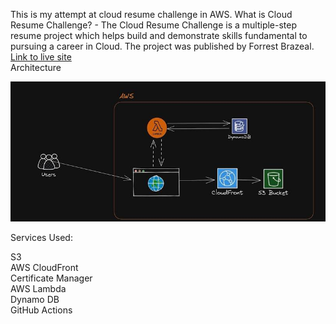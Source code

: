 This is my attempt at cloud resume challenge in AWS. What is Cloud Resume Challenge? - The Cloud Resume Challenge is a multiple-step resume project which helps build and demonstrate skills fundamental to pursuing a career in Cloud. The project was published by Forrest Brazeal.
<br>[Link to live site](https://d28nl5fe77v91a.cloudfront.net)
<br>Architecture

![Architecture Design](/Architect.jpg)

Services Used:<br>

S3<br>
AWS CloudFront<br>
Certificate Manager<br>
AWS Lambda<br>
Dynamo DB<br>
GitHub Actions
